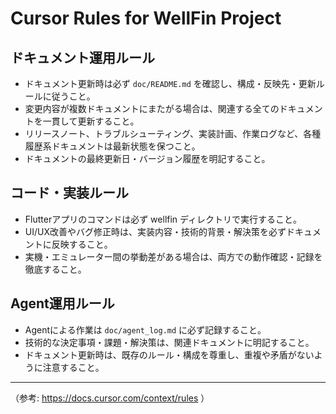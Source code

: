 # Cursor Rules for WellFin Project

## ドキュメント運用ルール

- ドキュメント更新時は必ず `doc/README.md` を確認し、構成・反映先・更新ルールに従うこと。
- 変更内容が複数ドキュメントにまたがる場合は、関連する全てのドキュメントを一貫して更新すること。
- リリースノート、トラブルシューティング、実装計画、作業ログなど、各種履歴系ドキュメントは最新状態を保つこと。
- ドキュメントの最終更新日・バージョン履歴を明記すること。

## コード・実装ルール

- Flutterアプリのコマンドは必ず wellfin ディレクトリで実行すること。
- UI/UX改善やバグ修正時は、実装内容・技術的背景・解決策を必ずドキュメントに反映すること。
- 実機・エミュレーター間の挙動差がある場合は、両方での動作確認・記録を徹底すること。

## Agent運用ルール

- Agentによる作業は `doc/agent_log.md` に必ず記録すること。
- 技術的な決定事項・課題・解決策は、関連ドキュメントに明記すること。
- ドキュメント更新時は、既存のルール・構成を尊重し、重複や矛盾がないように注意すること。

---

（参考: https://docs.cursor.com/context/rules ） 